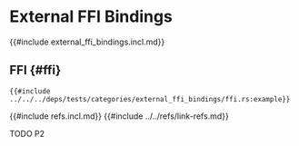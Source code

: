 # External FFI Bindings

{{#include external_ffi_bindings.incl.md}}

## FFI {#ffi}

```rust,editable
{{#include ../../../deps/tests/categories/external_ffi_bindings/ffi.rs:example}}
```

{{#include refs.incl.md}}
{{#include ../../refs/link-refs.md}}

<div class="hidden">
TODO P2
</div>
